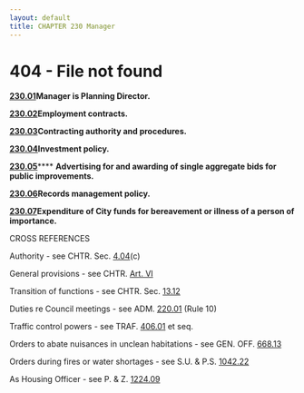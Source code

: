 ```yaml
---
layout: default 
title: CHAPTER 230 Manager 
---
```


<H1>404 - File not found</H1>

[**230.01**](170eb025.html)**Manager is Planning Director.**

[**230.02**](1711ab44.html)**Employment contracts.**

[**230.03**](171a725f.html)**Contracting authority and procedures.**

[**230.04**](173ee098.html)**Investment policy.**

[**230.05**](17440a6c.html)\*\*\*\* **Advertising for and awarding of
single aggregate bids for public improvements.**

[**230.06**](174a2715.html)**Records management policy.**

[**230.07**](1752d2fe.html)**Expenditure of City funds for bereavement
or illness of a person of importance.**

CROSS REFERENCES

Authority - see CHTR. Sec. [4.04](134cdd6a.html)(c)

General provisions - see CHTR. [Art. VI](13b7f2f2.html)

Transition of functions - see CHTR. Sec. [13.12](14e3834b.html)

Duties re Council meetings - see ADM. [220.01](16404c1d.html) (Rule 10)

Traffic control powers - see TRAF. [406.01](1d0a8f90.html) et seq.

Orders to abate nuisances in unclean habitations - see GEN. OFF.
[668.13](37590601.html)

Orders during fires or water shortages - see S.U. & P.S.
[1042.22](4387804c.html)

As Housing Officer - see P. & Z. [1224.09](473c8656.html)
